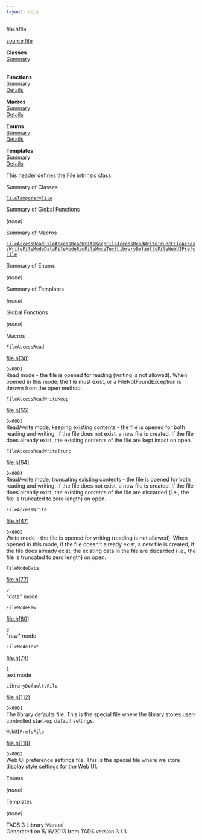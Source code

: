 ```yaml
---
layout: docs
---
```

<span class="title">file.h</span><span class="type">file</span>

[source file](../source/file.h.html)

**Classes**  
[Summary](#_ClassSummary_)  
 

**Functions**  
[Summary](#_FunctionSummary_)  
[Details](#_Functions_)

**Macros**  
[Summary](#_MacroSummary_)  
[Details](#_Macros_)

**Enums**  
[Summary](#_EnumSummary_)  
[Details](#_Enums_)

**Templates**  
[Summary](#_TemplateSummary_)  
[Details](#_Templates_)



This header defines the File intrinsic class.



<span id="_ClassSummary_"></span>



<span class="hdln">Summary of Classes</span>  



[`File`](../object/File.html)[`TemporaryFile`](../object/TemporaryFile.html)
<span id="FunctionSummary_"></span>



<span class="hdln">Summary of Global Functions</span>  



*(none)* <span id="_MacroSummary_"></span>



<span class="hdln">Summary of Macros</span>  



[`FileAccessRead`](#FileAccessRead)[`FileAccessReadWriteKeep`](#FileAccessReadWriteKeep)[`FileAccessReadWriteTrunc`](#FileAccessReadWriteTrunc)[`FileAccessWrite`](#FileAccessWrite)[`FileModeData`](#FileModeData)[`FileModeRaw`](#FileModeRaw)[`FileModeText`](#FileModeText)[`LibraryDefaultsFile`](#LibraryDefaultsFile)[`WebUIPrefsFile`](#WebUIPrefsFile)

<span id="_EnumSummary_"></span>



<span class="hdln">Summary of Enums</span>  



*(none)* <span id="_TemplateSummary_"></span>



<span class="hdln">Summary of Templates</span>  



*(none)* <span id="_Functions_"></span>



<span class="hdln">Global Functions</span>  



*(none)* <span id="_Macros_"></span>



<span class="hdln">Macros</span>  



<span id="FileAccessRead"></span>

`FileAccessRead`

[file.h](../file/file.h.html)\[[38](../source/file.h.html#38)\]



`0x0001`  
Read mode - the file is opened for reading (writing is not allowed).
When opened in this mode, the file must exist, or a
FileNotFoundException is thrown from the open method.



<span id="FileAccessReadWriteKeep"></span>

`FileAccessReadWriteKeep`

[file.h](../file/file.h.html)\[[55](../source/file.h.html#55)\]



`0x0003`  
Read/write mode, keeping existing contents - the file is opened for both
reading and writing. If the file does not exist, a new file is created.
If the file does already exist, the existing contents of the file are
kept intact on open.



<span id="FileAccessReadWriteTrunc"></span>

`FileAccessReadWriteTrunc`

[file.h](../file/file.h.html)\[[64](../source/file.h.html#64)\]



`0x0004`  
Read/write mode, truncating existing contents - the file is opened for
both reading and writing. If the file does not exist, a new file is
created. If the file does already exist, the existing contents of the
file are discarded (i.e., the file is truncated to zero length) on open.



<span id="FileAccessWrite"></span>

`FileAccessWrite`

[file.h](../file/file.h.html)\[[47](../source/file.h.html#47)\]



`0x0002`  
Write mode - the file is opened for writing (reading is not allowed).
When opened in this mode, if the file doesn't already exist, a new file
is created; if the file does already exist, the existing data in the
file are discarded (i.e., the file is truncated to zero length) on open.



<span id="FileModeData"></span>

`FileModeData`

[file.h](../file/file.h.html)\[[77](../source/file.h.html#77)\]



`2`  
"data" mode



<span id="FileModeRaw"></span>

`FileModeRaw`

[file.h](../file/file.h.html)\[[80](../source/file.h.html#80)\]



`3`  
"raw" mode



<span id="FileModeText"></span>

`FileModeText`

[file.h](../file/file.h.html)\[[74](../source/file.h.html#74)\]



`1`  
text mode



<span id="LibraryDefaultsFile"></span>

`LibraryDefaultsFile`

[file.h](../file/file.h.html)\[[112](../source/file.h.html#112)\]



`0x0001`  
The library defaults file. This is the special file where the library
stores user-controlled start-up default settings.



<span id="WebUIPrefsFile"></span>

`WebUIPrefsFile`

[file.h](../file/file.h.html)\[[118](../source/file.h.html#118)\]



`0x0002`  
Web UI preference settings file. This is the special file where we store
display style settings for the Web UI.



<span id="_Enums_"></span>



<span class="hdln">Enums</span>  



*(none)* <span id="_Templates_"></span>



<span class="hdln">Templates</span>  



*(none)*



TADS 3 Library Manual  
Generated on 5/16/2013 from TADS version 3.1.3


